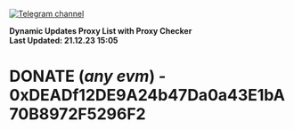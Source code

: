 [![Telegram channel](https://img.shields.io/endpoint?url=https://runkit.io/damiankrawczyk/telegram-badge/branches/master?url=https://t.me/n4z4v0d)](https://t.me/n4z4v0d) 

**Dynamic Updates Proxy List with Proxy Checker**  
**Last Updated: 21.12.23 15:05**

# DONATE (_any evm_) - 0xDEADf12DE9A24b47Da0a43E1bA70B8972F5296F2
